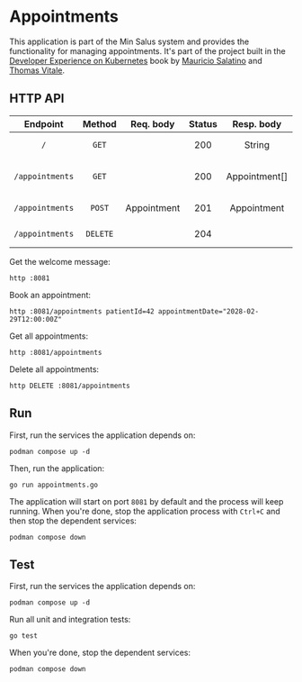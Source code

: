 # Appointments

This application is part of the Min Salus system and provides the functionality for managing appointments. It's part of the project built in the [Developer Experience on Kubernetes](https://www.manning.com/books/developer-experience-on-kubernetes) book by [Mauricio Salatino](https://salaboy.com) and [Thomas Vitale](https://www.thomasvitale.com).

## HTTP API

| Endpoint	      | Method   | Req. body   | Status | Resp. body     | Description    		   	              |
|:---------------:|:--------:|:-----------:|:------:|:--------------:|:-------------------------------------|
| `/`             | `GET`    |             | 200    | String         | Welcome message.                     |
| `/appointments` | `GET`    |             | 200    | Appointment[]  | Get all the booked appointments.     |
| `/appointments` | `POST`   | Appointment | 201    | Appointment    | Book a new appointment.              |
| `/appointments` | `DELETE` |             | 204    |                | Delete all appointments.             |

Get the welcome message:

```shell script
http :8081
```

Book an appointment:

```shell script
http :8081/appointments patientId=42 appointmentDate="2028-02-29T12:00:00Z"
```

Get all appointments:

```shell script
http :8081/appointments
```

Delete all appointments:

```shell script
http DELETE :8081/appointments
```

## Run

First, run the services the application depends on:

```shell script
podman compose up -d
```

Then, run the application:

```shell script
go run appointments.go
```

The application will start on port `8081` by default and the process will keep running. When you're done, stop the application process with `Ctrl+C` and then stop the dependent services:

```shell script
podman compose down
```

## Test

First, run the services the application depends on:

```shell script
podman compose up -d
```

Run all unit and integration tests:

```shell script
go test
```

When you're done, stop the dependent services:

```shell script
podman compose down
```
